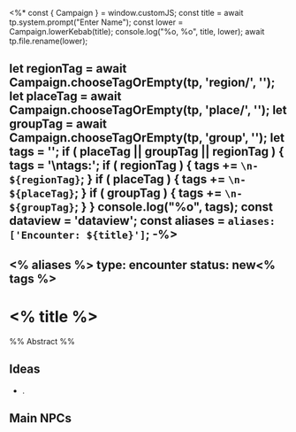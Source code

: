 <%* const { Campaign } = window.customJS;
const title = await tp.system.prompt("Enter Name");
const lower = Campaign.lowerKebab(title);
console.log("%o, %o", title, lower);
await tp.file.rename(lower);

let regionTag = await Campaign.chooseTagOrEmpty(tp, 'region/', '');
let placeTag = await Campaign.chooseTagOrEmpty(tp, 'place/', '');
let groupTag = await Campaign.chooseTagOrEmpty(tp, 'group', '');
let tags = '';
if ( placeTag || groupTag || regionTag ) {
  tags = '\ntags:';
  if ( regionTag ) {
    tags += `\n- ${regionTag}`;
  }
  if ( placeTag ) {
    tags += `\n- ${placeTag}`;
  }
  if ( groupTag ) {
    tags += `\n- ${groupTag}`;
  }
}
console.log("%o", tags);
const dataview = 'dataview';
const aliases = `aliases: ['Encounter: ${title}']`;
-%>
---
<% aliases %>
type: encounter
status: new<% tags %>
---
# <% title %>
%% Abstract %%

## Ideas
- .

## Main NPCs